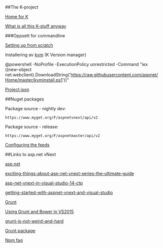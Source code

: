 ﻿##The K-project

[Home for K](https://github.com/aspnet/home)

[What is all this K-stuff anyway](http://weblogs.asp.net/imranbaloch/k-kvm-kpm-klr-kre-in-asp-net-vnext)


###Oppsett for commandline

[Setting up from scratch](http://www.tugberkugurlu.com/archive/getting-started-with-asp-net-vnext-by-setting-up-the-environment-from-scratch)

Installering av [kvm](https://github.com/aspnet/kvm)   (K Version manager)

   @powershell -NoProfile -ExecutionPolicy unrestricted -Command "iex ((new-object net.webclient).DownloadString('https://raw.githubusercontent.com/aspnet/Home/master/kvminstall.ps1'))"


[Project.json](https://github.com/aspnet/Home/wiki/Project.json-file)




##Nuget packages

Package source - nightly dev: 

    https://www.myget.org/F/aspnetvnext/api/v2

Package source - release: 

    https://www.myget.org/F/aspnetmaster/api/v2

[Configuring the feeds](https://github.com/aspnet/Home/wiki/Configuring-the-feed-used-by-kpm-to-restore-packages)


##Links to asp.net vNext

[asp.net](http://www.asp.net/vnext)

[exciting-things-about-asp-net-vnext-series-the-ultimate-guide](http://www.tugberkugurlu.com/archive/exciting-things-about-asp-net-vnext-series-the-ultimate-guide)

[asp-net-vnext-in-visual-studio-14-ctp](http://blogs.msdn.com/b/webdev/archive/2014/06/03/asp-net-vnext-in-visual-studio-14-ctp.aspx)

[getting-started-with-aspnet-vnext-and-visual-studio](http://www.asp.net/vnext/overview/aspnet-vnext/getting-started-with-aspnet-vnext-and-visual-studio)



[Grunt](http://gruntjs.com/) 

[Using Grunt and Bower in VS2015](http://www.asp.net/vnext/overview/aspnet-vnext/grunt-and-bower-in-visual-studio-2015)

[grunt-is-not-weird-and-hard](http://24ways.org/2013/grunt-is-not-weird-and-hard/)

[Grunt package](https://www.npmjs.org/package/grunt)


[Npm faq](https://www.npmjs.org/doc/misc/npm-faq.html)


